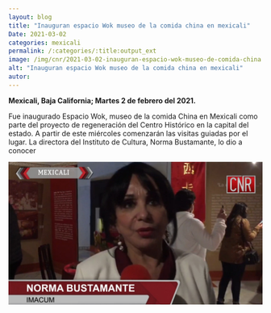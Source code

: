 ```yaml
---
layout: blog
title: "Inauguran espacio Wok museo de la comida china en mexicali"
Date: 2021-03-02
categories: mexicali
permalink: /:categories/:title:output_ext
image: /img/cnr/2021-03-02-inauguran-espacio-wok-museo-de-comida-china.jpg
alt: "Inauguran espacio Wok museo de la comida china en mexicali"
autor:
---
```


**Mexicali, Baja California; Martes 2 de febrero del 2021.** 

Fue inaugurado Espacio Wok, museo de la comida China en Mexicali como parte del proyecto de regeneración del Centro Histórico en la capital del estado. A partir de este miércoles comenzarán las visitas guiadas por el lugar. La directora del Instituto de Cultura, Norma Bustamante, lo dio a conocer

<div id="carouselExampleSlidesOnly" class="carousel slide" data-ride="carousel">
  <div class="carousel-inner">
    <div class="carousel-item active">
       <img class="d-block w-100" src="/img/cnr/2021-03-02-inauguran-espacio-wok-museo-de-comida-china.jpg" loading="lazy"  alt="Inauguran espacio Wok museo de la comida china en mexicali">
    </div>
  </div>
</div>